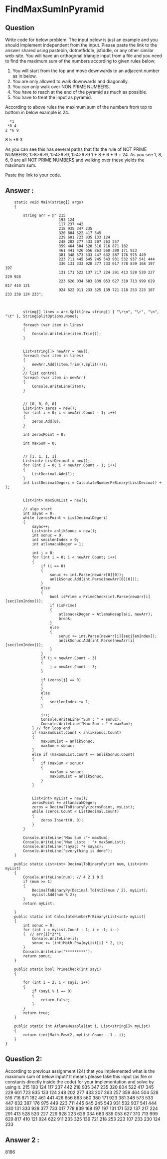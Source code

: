 # FindMaxSumInPyramid


## Question
Write code for below problem. The input below is just an example and you should implement independent from the input. Please paste the link to the answer shared using pastebin, dotnetfiddle, jsfiddle, or any other similar web-site.
You will have an orthogonal triangle input from a file and you need to find the maximum sum of the numbers according to given rules below;

1. You will start from the top and move downwards to an adjacent number as in below.
2. You are only allowed to walk downwards and diagonally.
3. You can only walk over NON PRIME NUMBERS.
4. You have to reach at the end of the pyramid as much as possible.
5. You have to treat the input as pyramid.

According to above rules the maximum sum of the numbers from top to bottom in below example is 24.

      *1
     *8 4
    2 *6 9
   8 5 *9 3

As you can see this has several paths that fits the rule of NOT PRIME NUMBERS; 1>8>6>9, 1>4>6>9, 1>4>9>9
1 + 8 + 6 + 9 = 24.  As you see 1, 8, 6, 9 are all NOT PRIME NUMBERS and walking over these yields the maximum sum.

Paste the link to your code.

## Answer : 


        static void Main(string[] args)
        {

            string arr = @" 215
                            193 124
                            117 237 442
                            218 935 347 235
                            320 804 522 417 345
                            229 601 723 835 133 124
                            248 202 277 433 207 263 257
                            359 464 504 528 516 716 871 182
                            461 441 426 656 863 560 380 171 923
                            381 348 573 533 447 632 387 176 975 449
                            223 711 445 645 245 543 931 532 937 541 444
                            330 131 333 928 377 733 017 778 839 168 197 197
                            131 171 522 137 217 224 291 413 528 520 227 229 928
                            223 626 034 683 839 053 627 310 713 999 629 817 410 121
                            924 622 911 233 325 139 721 218 253 223 107 233 230 124 233";



            string[] lines = arr.Split(new string[] { "\r\n", "\r", "\n", "\t" }, StringSplitOptions.None);

            foreach (var item in lines)
            {
                Console.WriteLine(item.Trim());
            }


            List<string[]> newArr = new();
            foreach (var item in lines)
            {
                newArr.Add((item.Trim().Split()));
            }
            // list control
            foreach (var item in newArr)
            {
                Console.WriteLine(item);
            }


            // [0, 0, 0, 0]
            List<int> zeros = new();
            for (int i = 0; i < newArr.Count - 1; i++)
            {
                zeros.Add(0);
            }

            int zerosPoint = 0;

            int maxSum = 0;


            // [1, 1, 1, 1]
            List<int> ListDecimal = new();
            for (int i = 0; i < newArr.Count - 1; i++)
            {
                ListDecimal.Add(1);
            }
            int ListDecimalDegeri = CalculateNumberFrBinary(ListDecimal) + 1;


            List<int> maxSumList = new();

            // algo start
            int sayac = 0;
            while (zerosPoint < ListDecimalDegeri)
            {
                sayac++;
                List<int> anlikSonuc = new();
                int sonuc = 0;
                int secilenIndex = 0;
                int atlanacakDeger = 1;

                int j = 0;
                for (int i = 0; i < newArr.Count; i++)
                {
                    if (i == 0)
                    {
                        sonuc += int.Parse(newArr[0][0]);
                        anlikSonuc.Add(int.Parse(newArr[0][0]));
                    }
                    else
                    {
                        bool isPrime = PrimeCheck(int.Parse(newArr[i][secilenIndex]));
                        if (isPrime)
                        {
                            atlanacakDeger = AtlamaHesapla(i, newArr);
                            break;
                        }
                        else
                        {
                            sonuc += int.Parse(newArr[i][secilenIndex]);
                            anlikSonuc.Add(int.Parse(newArr[i][secilenIndex]));
                        }
                    }
                    if (j > newArr.Count - 3)
                    {
                        j = newArr.Count - 3;
                    }

                    if (zeros[j] == 0)
                    {
                    }
                    else
                    {
                        secilenIndex += 1;
                    }

                    j++;
                    Console.WriteLine("Sum : " + sonuc);
                    Console.WriteLine("Max Sum : " + maxSum);
                } // for loop end
                if (maxSumList.Count < anlikSonuc.Count)
                {
                    maxSumList = anlikSonuc;
                    maxSum = sonuc;
                }
                else if (maxSumList.Count == anlikSonuc.Count)
                {
                    if (maxSum < sonuc)
                    {
                        maxSum = sonuc;
                        maxSumList = anlikSonuc;
                    }
                }


                List<int> myList = new();
                zerosPoint += atlanacakDeger;
                zeros = DecimalToBinaryPy(zerosPoint, myList);
                while (zeros.Count < ListDecimal.Count)
                {
                    zeros.Insert(0, 0);
                }
            }

            Console.WriteLine("Max Sum :"+ maxSum);
            Console.WriteLine("Max Liste : "+ maxSumList);
            Console.WriteLine("sayaç: "+ sayac);
            Console.WriteLine("everything is done");
        }

        public static List<int> DecimalToBinaryPy(int num, List<int> myList)
        {
            Console.WriteLine(num); // 4 2 1 0.5
            if (num >= 1)
            {
                DecimalToBinaryPy(Decimal.ToInt32(num / 2), myList);
                myList.Add(num % 2);
            }
            return myList;

        }
        public static int CalculateNumberFrBinary(List<int> myList)
        {
            int sonuc = 0;
            for (int i = myList.Count - 1; i > -1; i--)
            {  // arr[i]*2**i
                Console.WriteLine(i);
                sonuc += (int)Math.Pow(myList[i] * 2, i);
            }
            Console.WriteLine("*********");
            return sonuc;
        }

        public static bool PrimeCheck(int sayi)
        {

            for (int i = 2; i < sayi; i++)
            {
                if (sayi % i == 0)
                {
                    return false;
                }
            }
            return true;
        }

        public static int AtlamaHesapla(int i, List<string[]> myList)
        {
            return (int)Math.Pow(2, myList.Count - 1 - i);
        }
    }


## Question 2: 
According to previous assignment (24) that you implemented what is the maximum sum of below input? It means please take this input (as file or constants directly inside the code) for your implementation and solve by using it.
215
193 124
117 237 442
218 935 347 235
320 804 522 417 345
229 601 723 835 133 124
248 202 277 433 207 263 257
359 464 504 528 516 716 871 182
461 441 426 656 863 560 380 171 923
381 348 573 533 447 632 387 176 975 449
223 711 445 645 245 543 931 532 937 541 444
330 131 333 928 377 733 017 778 839 168 197 197
131 171 522 137 217 224 291 413 528 520 227 229 928
223 626 034 683 839 053 627 310 713 999 629 817 410 121
924 622 911 233 325 139 721 218 253 223 107 233 230 124 233

## Answer 2 :
8186
